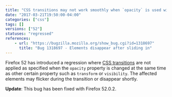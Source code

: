```yaml
---
title: "CSS transitions may not work smoothly when `opacity` is used with other property"
date: "2017-03-21T19:50:00-04:00"
categories: ["css"]
tags: []
versions: ["52"]
statuses: "regressed"
references:
    - url: "https://bugzilla.mozilla.org/show_bug.cgi?id=1318697"
      title: "Bug 1318697 - Elements disappear after sliding in"
---
```

Firefox 52 has introduced a regression where [CSS transitions](https://developer.mozilla.org/en-US/docs/Web/CSS/CSS_Transitions) are not applied as specified when the `opacity` property is changed at the same time as other certain property such as `transform` or `visibility`. The affected elements may flicker during the transition or disappear shortly.

**Update**: This bug has been fixed with Firefox 52.0.2.
